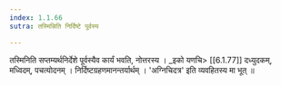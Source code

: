```yaml
---
index: 1.1.66
sutra: तस्मिन्निति निर्दिष्टे पूर्वस्य

---
```

तस्मिनिति सप्तम्यर्थनिर्देशे पूर्वस्यैव कार्यं भवति, नोत्तरस्य । _इको यणचि> [[6.1.77]] दध्युदकम्, मध्विदम्, पचत्योदनम् । निर्दिष्टग्रहणमानन्तर्यार्थम् । 'अग्निचिदत्र' इति व्यवहितस्य मा भूत् ॥